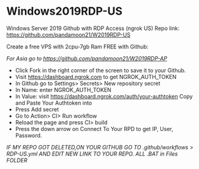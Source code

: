 # Windows2019RDP-US
Windows Server 2019 Github with RDP Access (ngrok US) 
Repo link: https://github.com/pandamoon21/W2019RDP-US

Create a free VPS with 2cpu-7gb Ram FREE with Github:

*For Asia go to https://github.com/pandamoon21/W2019RDP-AP*

+ Click Fork in the right corner of the screen to save it to your Github.
+ Visit https://dashboard.ngrok.com to get NGROK_AUTH_TOKEN
+ In Github go to Settings> Secrets> New repository secret
+ In Name: enter NGROK_AUTH_TOKEN
+ In Value: visit https://dashboard.ngrok.com/auth/your-authtoken Copy and Paste Your Authtoken into
+ Press Add secret
+ Go to Action> CI> Run workflow
+ Reload the page and press CI> build
+ Press the down arrow on Connect To Your RPD to get IP, User, Password.

*IF MY REPO GOT DELETED,ON YOUR GITHUB GO TO .github/workflows > RDP-US.yml AND EDIT NEW LINK TO YOUR REPO. ALL .BAT in Files FOLDER* 
